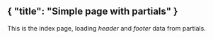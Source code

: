 { "title": "Simple page with partials" }
---
This is the index page, loading *header* and *footer* data from partials.
